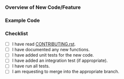 ### Overview of New Code/Feature


### Example Code


### Checklist

- [ ] I have read [CONTRIBUTING.rst](https://github.com/samirelanduk/points/blob/master/.github/CONTRIBUTING.rst).
- [ ] I have documented any new functions.
- [ ] I have added unit tests for the new code.
- [ ] I have added an integration test (if appropriate).
- [ ] I have run all tests.
- [ ] I am requesting to merge into the appropriate branch.
